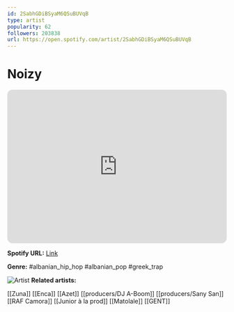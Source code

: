 ```yaml
---
id: 2SabhGDiBSyaM6QSuBUVqB
type: artist
popularity: 62
followers: 203838
url: https://open.spotify.com/artist/2SabhGDiBSyaM6QSuBUVqB
---
```

# Noizy

<iframe style="border-radius:12px" src="https://open.spotify.com/embed/artist/2SabhGDiBSyaM6QSuBUVqB" width="100%" height="352" frameBorder="0" allowfullscreen="" allow="autoplay; clipboard-write; encrypted-media; fullscreen; picture-in-picture" loading="lazy"></iframe>

**Spotify URL:** [Link](https://open.spotify.com/artist/2SabhGDiBSyaM6QSuBUVqB)

**Genre:**  #albanian_hip_hop #albanian_pop #greek_trap

![Artist](https://i.scdn.co/image/ab6761610000e5eb61aa4887e5a7d436fb465377)
**Related artists:**

[[Zuna]]
[[Enca]]
[[Azet]]
[[producers/DJ A-Boom]]
[[producers/Sany San]]
[[RAF Camora]]
[[Junior à la prod]]
[[Matolale]]
[[GENT]]
